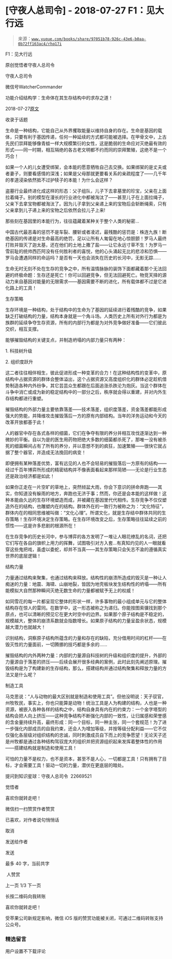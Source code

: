# [守夜人总司令] - 2018-07-27 F1：见大行远

> 来源：[`www.yuque.com/books/share/97051b78-926c-43e6-b0aa-0b72ff163ac4/rhq17i`](https://www.yuque.com/books/share/97051b78-926c-43e6-b0aa-0b72ff163ac4/rhq17i)



F1：见大行远 

原创觉悟者守夜人总司令 

守夜人总司令 

微信号WatcherCommander 

功能介绍结构学：生命体在其生存结构中的求存之道！ 

2018-07-27[原文](https://mp.weixin.qq.com/s?__biz=MzAxNDk1NjI2Mw==&mid=2247483815&idx=1&sn=3ef0a28f13360d542e1fe295b25cbd9a&chksm=9b8a222facfdab3920ee4384bc60709209747c50a7da243c69a345cd69a301cd194d921d643d&scene=27#wechat_redirect&cpage=514) 

收录于话题 

生命是一种结构，它能自己从外界攫取能量以维持自身的存在。生命是基因的载体，只要有利于基因传递，任何一种延续的方式都可能被选择。在甲骨文中，上古先民们崇拜能够像青蛙一样大规模繁衍的女性，这是脆弱的生命应对灭绝最有效的形式——同一时期，相互隔绝的各古老文明都不约而同的崇拜繁殖，这绝不是一个巧合！ 

如果一个人的儿女遭受绑架，会本能的愿意牺牲自己去交换。如果绑架的是丈夫或者妻子，则要看感情的深浅；如果是父母那就更要看关系的亲疏程度了——几千年的孝道浸染依然抵不过护犊子的本能！为什么会这样？ 

盗墓行业最终进化成这样的形态：父子组队，儿子下去拿墓里的珍宝，父亲在上面拉着绳子。别的模型在漫长的行业进化中都被淘汰了——甚至儿子在上面拉绳子，父亲下去拿宝物都被淘汰了。因为儿子拿到父亲递上来的宝物后会斩断绳索，只有父亲拿到儿子递上来的宝物之后依然会拉儿子上来! 

那些刻在基因里的本能行为，往往蕴藏着某种关于整个人类的秘密… 

中国古代最恶毒的惩罚不是车裂、腰斩或者凌迟，最残酷的惩罚是：株连九族！断绝基因的传递是对生命最高的绝罚，足以让所有人匍匐在地心惊胆颤！罗马人最终打败并毁灭了迦太基，还在他们的土地上撒了盐——让它永远寸草不生！为罗马一雪前耻的统帅西匹阿没有任何胜利者的喜悦，他的心头涌起无比的悲凉和恐惧——罗马会遭遇同样的命运吗？是否有一天也会消失在历史的长河中，无影无踪…… 

生命无时无刻不处在生存的竞争之中，所有温情脉脉的装饰下面都藏着那个无法回避的终极命题：生存还是死亡！你可以回避竞争，但无法回避死亡。物竞天择的源动力来自基因对能量的无限需求——基因需要不断的进化，所有载体都不过是它进化路上的工具！ 

生存策略 

生存环境是一种结构，处于结构中的生命为了基因的延续进行着残酷的竞争，如果缺乏打破结构的力量，结构本身就是一个角斗场。人类历史上所有对外行为都是为族群的延续争夺生存资源，所有的内部行为都是为对外竞争做好准备——它们彼此交织，相互支撑。 

能够摧毁结构的关键支点，并制造坍塌的内部力量只有两种： 

1\. 科技树升级  

2\. 组织度跃升 

这二者往往相伴相生，彼此促进形成一种变革的合力！在这种结构性的变革中，原结构中占据资源的群体会整体溢出，这个占据资源又高度组织化的群体必定趁机借势制造各种内外纷争，其它芸芸众生都跟在后面追涨杀跌沦为炮灰。当这个群体在斗争中消亡或成为新的稳定结构中的一部分之后，秩序就会得以重建，并对内外生存结构都进行重塑。 

摧毁结构的外部力量主要依靠落差——技术落差，组织度落差，资金落差都能形成强大的势能，并降维攻击摧毁落后一方的原有内部结构。当年的洋务运动和今天的改革开放都基于此！ 

人的器官中存在各式各样的细菌，它们在争夺有限的养分并相互攻伐逐渐达到一种微妙的平衡。自以为是的医生用药物把绝大多数的细菌都杀死了，那唯一没有被杀死的细菌瞬间占有了所有的养分，并以意想不到的疯狂，加速繁殖——很快它就占据了整个器官，并造成无法挽回的病变！ 

即便拥有某种落差优势，富有远见的人也不会轻易的摧毁落后一方原有的结构——经过千百年博弈所形成的精密结构并不像表面看起来那样简陋——无论是行业生态还是政治经济都是如此！ 

如果你正走在一片空旷的草地上，突然倾盆大雨，你会下意识的拼命奔跑——其实，你知道没有躲雨的地方，奔跑也无济于事；然而，你还是会本能的这样做！这种本能由久远的生存环境塑造而成，并被藏在基因里代代相传。生存竞争不仅仅塑造外在的结构，也雕塑内在的结构。群体外在的一致行为被称之为：“文化特征”，群体内在的相同思维被叫做：“文化心理”。所谓文化，就是生存结中群体共同的生存策略！生存环境决定生存策略。在生存环境改变之后，生存策略往往延续之前的惯性——这是许多悲剧的根源所在！ 

在生存竞争的历史长河中，参与博弈的各方发明了一堆让人眼花缭乱的名词，还把它们写在各自的旗帜上用力的挥舞，试图吸引对方入套…有真知灼见的人一眼就看穿这些鬼把戏，虽虚以委蛇，却并不当真——其生存策略只会矢志不渝的遵循真实世界的底层逻辑！ 

结构力量 

力量通过结构来聚集，也通过结构来释放。结构性的崩溃所造成的毁灭是一种让人痴迷的力量：地震、海啸、山崩地裂，皆因为地壳板块发生结构性的坍塌——所有能模拟大自然那种瞬间灭绝无数生命的力量都被赋予无上的权威！ 

如同雪花的每一片都呈现它整体的形状一样，许多事物的最小组成单元与它的整体结构存在惊人的雷同。在数学中，这一形态被称之为递归。你能按图索骥找到那个原点，也可以清晰的预见它在更大时空中的边界。如果那个原子结构是不稳定的，规模越大，整体的崩溃系数就会指数增长。如果原子结构的力量呈盈余状态，规模越大潜力也就越大！ 

识别结构，洞察原子结构所蕴含的力量和存在的缺陷，充分借用时间的杠杆——在毁灭性的力量面前，一切腾挪的技巧都是多余的…… 

摧毁结构的内外两种力量：内部的力量源自科技树的升级和组织度的提升，外部的力量源自于落差的挤压——后续会展开很多经典的案例，此时此刻先阐述原理。摧毁结构是为了构建新的生存结构，那么，搭建结构并通过结构聚集和释放力量的方法又是什么呢？ 

制造工具 

马克思说：“人与动物的最大区别就是制造和使用工具”。但他没明说：天子驭官，州牧牧民，事实上，你也只能算是动物！统治工具是人为构建的结构，人也是一种资源，被嵌入各种各样的结构之中，结构自身具有内在的约束力：一个金字塔型的结构会把人向上挤压——这种竞争结构不断强化内部的一致性，让归属感和荣誉感的含金量持续升高，最终形成：同一个目标，同一种主张，同一个套规范！为了进一步强化内部成员的自我约束，还会人为增加等级，并按等级分配利益——它不仅仅强化各层级对组织结构的忠诚，同时刺激成员自下而上的竞争愿望！无论天子还是州牧都是通过各种结构驾驭庞大的组织并把资源组织起来发挥着整体性的作用——搭建结构就是制造和使用工具！ 

可怕的力量不是权力，也不是资本，甚至不是人心，一切都是工具！只有拥有了目标，才会需要工具！驱动一切的力量，潜伏在更底层的暗处。 

提问到知识星球：守夜人总司令  22669521  



觉悟者 

喜欢你就转走吧！ 

微信扫一扫赞赏作者赞赏 

已喜欢，对作者说句悄悄话 

取消 

发送给作者 

发送 

最多 40 字，当前共字 

 人赞赏 

上一页 1/3 下一页 

长按二维码向我转账 

喜欢你就转走吧！ 

受苹果公司新规定影响，微信 iOS 版的赞赏功能被关闭，可通过二维码转账支持公众号。 

### 精选留言 

用户设置不下载评论